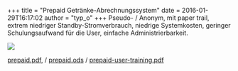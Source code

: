 +++
title = "Prepaid Getränke-Abrechnungssystem"
date = 2016-01-29T16:17:02
author = "typ_o"
+++
Pseudo- / Anonym, mit paper trail, extrem niedriger
Standby-Stromverbrauch, niedrige Systemkosten, geringer Schulungsaufwand
für die User, einfache Administrierbarkeit.  
  
![](https://flipdot.org/blog/uploads/prepaidblatt.jpg)  
  
[prepaid.pdf](https://flipdot.org/blog/uploads/prepaid.pdf "prepaid.pdf"),
/
[prepaid.ods](https://flipdot.org/blog/uploads/prepaid.ods "prepaid.ods")
/
[prepaid-user-training.pdf](https://flipdot.org/blog/uploads/prepaid-user-training.pdf "prepaid-user-training.pdf")
